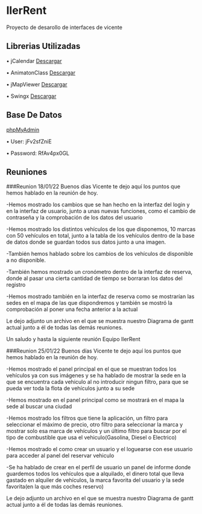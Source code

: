 # IlerRent

Proyecto de desarollo de interfaces de vicente

## Librerias Utilizadas

• jCalendar [Descargar](https://drive.google.com/file/d/1HCttm3Q5TUWxhM3ugfWXPtSmA86xhg64/view?usp=sharing)

• AnimatonClass [Descargar](https://drive.google.com/file/d/1k0AZSfU5RnNdOkqMb9JxiavTGEWf78Xv/view?usp=sharing)

• jMapViewer [Descargar](https://drive.google.com/file/d/19h4-RXFsPReO7RD_s948IGj2TmXsF85-/view?usp=sharing)

• Swingx [Descargar](https://drive.google.com/file/d/1zgaooQrmMqmYrPkbr0L1cjsr3LUmKcAm/view?usp=sharing)


## Base De Datos

[phpMyAdmin](https://remotemysql.com/phpmyadmin/index.php?db=jFv2sfZniE)

• User: jFv2sfZniE

• Password: RfAv4px0GL


## Reuniones

###Reunion 18/01/22
Buenos días Vicente te dejo aquí los puntos que hemos hablado en la reunión de hoy.

-Hemos mostrado los cambios que se han hecho en la interfaz del login y en la interfaz de usuario, junto a unas nuevas funciones, como el cambio de contraseña y la comprobación de los datos del usuario

-Hemos mostrado los distintos vehículos de los que disponemos, 10 marcas con 50 vehículos en total, junto a la tabla de los vehículos dentro de la base de datos donde se guardan todos sus datos junto a una imagen.

-También hemos hablado sobre los cambios de los vehículos de disponible a no disponible.

-También hemos mostrado un cronómetro dentro de la interfaz de reserva, donde al pasar una cierta cantidad de tiempo se borraran los datos del registro 

-Hemos mostrado también en la interfaz de reserva como se mostrarían las sedes en el mapa de las que dispondremos y también se mostró la comprobación al poner una fecha anterior a la actual

Le dejo adjunto un archivo en el que se muestra nuestro Diagrama de gantt actual junto a él de todas las demás reuniones.

Un saludo y hasta la siguiente reunión
Equipo IlerRent


###Reunion 25/01/22
Buenos días Vicente te dejo aquí los puntos que hemos hablado en la reunión de hoy.

-Hemos mostrado el panel principal en el que se muestran todos los vehículos ya con sus imágenes y se ha hablado de mostrar la sede en la que se encuentra cada vehiculo al no introducir ningun filtro, para que se pueda ver toda la flota de vehículos junto a su sede 

-Hemos mostrado en el panel principal como se mostrará en el mapa la sede al buscar una ciudad

-Hemos mostrado los filtros que tiene la aplicación, un filtro para seleccionar el máximo de precio, otro filtro para seleccionar la marca y mostrar solo esa marca de vehículos y un último filtro para buscar por el tipo de combustible que usa el vehiculo(Gasolina, Diesel o Electrico)

-Hemos mostrado el como crear un usuario y el loguearse con ese usuario para acceder al panel del reservar vehiculo

-Se ha hablado de crear en el perfil de usuario un panel de informe donde guardemos todos los vehículos que a alquilado, el dinero total que lleva gastado en alquiler de vehículos, la marca favorita del usuario y la sede favorita(en la que más coches reservo)

Le dejo adjunto un archivo en el que se muestra nuestro Diagrama de gantt actual junto a él de todas las demás reuniones.
